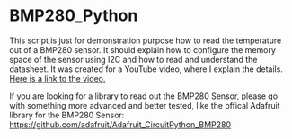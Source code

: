 # BMP280_Python

This script is just for demonstration purpose how to read the temperature out of a BMP280 sensor. It should explain how to configure the memory space of the sensor using I2C and how to read and understand the datasheet. It was created for a YouTube video, where I explain the details. [Here is a link to the video.](https://youtu.be/j_ulsIMLq_s)

If you are looking for a library to read out the BMP280 Sensor, please go with something more advanced and better tested, like the offical Adafruit library for the BMP280 Sensor: https://github.com/adafruit/Adafruit_CircuitPython_BMP280



